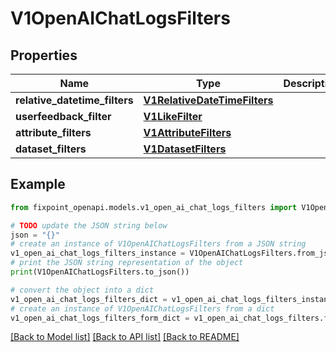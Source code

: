 # V1OpenAIChatLogsFilters


## Properties

Name | Type | Description | Notes
------------ | ------------- | ------------- | -------------
**relative_datetime_filters** | [**V1RelativeDateTimeFilters**](V1RelativeDateTimeFilters.md) |  | [optional] 
**userfeedback_filter** | [**V1LikeFilter**](V1LikeFilter.md) |  | [optional] 
**attribute_filters** | [**V1AttributeFilters**](V1AttributeFilters.md) |  | [optional] 
**dataset_filters** | [**V1DatasetFilters**](V1DatasetFilters.md) |  | [optional] 

## Example

```python
from fixpoint_openapi.models.v1_open_ai_chat_logs_filters import V1OpenAIChatLogsFilters

# TODO update the JSON string below
json = "{}"
# create an instance of V1OpenAIChatLogsFilters from a JSON string
v1_open_ai_chat_logs_filters_instance = V1OpenAIChatLogsFilters.from_json(json)
# print the JSON string representation of the object
print(V1OpenAIChatLogsFilters.to_json())

# convert the object into a dict
v1_open_ai_chat_logs_filters_dict = v1_open_ai_chat_logs_filters_instance.to_dict()
# create an instance of V1OpenAIChatLogsFilters from a dict
v1_open_ai_chat_logs_filters_form_dict = v1_open_ai_chat_logs_filters.from_dict(v1_open_ai_chat_logs_filters_dict)
```
[[Back to Model list]](../README.md#documentation-for-models) [[Back to API list]](../README.md#documentation-for-api-endpoints) [[Back to README]](../README.md)


